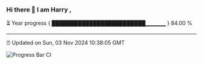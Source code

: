 ### Hi there 👋 I am Harry , 

⏳ Year progress { █████████████████████████▁▁▁▁▁ } 84.00 %

---

⏰ Updated on Sun, 03 Nov 2024 10:38:05 GMT

![Progress Bar CI](https://github.com/duykhang68/duykhang68/workflows/Progress%20Bar%20CI/badge.svg)

